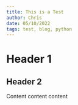 ```yaml
---
title: This is a Test
author: Chris
date: 05/10/2022
tags: test, blog, python
---
```


# Header 1
## Header 2
Content content content
